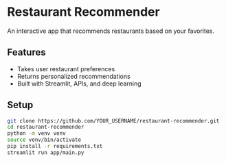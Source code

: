 # Restaurant Recommender

An interactive app that recommends restaurants based on your favorites.

## Features
- Takes user restaurant preferences
- Returns personalized recommendations
- Built with Streamlit, APIs, and deep learning

## Setup
```bash
git clone https://github.com/YOUR_USERNAME/restaurant-recommender.git
cd restaurant-recommender
python -m venv venv
source venv/bin/activate
pip install -r requirements.txt
streamlit run app/main.py